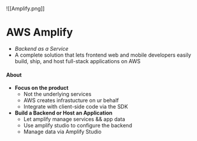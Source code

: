 ![[Amplify.png]]
# AWS Amplify
- *Backend as a Service*
- A complete solution that lets frontend web and mobile developers easily build, ship, and host full-stack applications on AWS

#### About
- **Focus on the product**
	- Not the underlying services
	- AWS creates infrastucture on ur behalf
	- Integrate with client-side code via the SDK
- **Build a Backend or Host an Application**
	- Let amplify manage services && app data
	- Use amplify studio to configure the backend
	- Manage data via Amplify Studio
